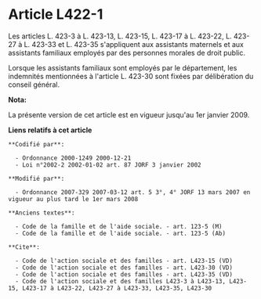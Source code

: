 # Article L422-1

Les articles L. 423-3 à L. 423-13, L. 423-15, L. 423-17 à L. 423-22, L. 423-27 à L. 423-33 et L. 423-35 s'appliquent aux
assistants maternels et aux assistants familiaux employés par des personnes morales de droit public.

Lorsque les assistants familiaux sont employés par le département, les indemnités mentionnées à l'article L. 423-30 sont
fixées par délibération du conseil général.

**Nota:**

La présente version de cet article est en vigueur jusqu'au 1er janvier 2009.

**Liens relatifs à cet article**

	**Codifié par**:

	  - Ordonnance 2000-1249 2000-12-21
	  - Loi n°2002-2 2002-01-02 art. 87 JORF 3 janvier 2002

	**Modifié par**:

	  - Ordonnance 2007-329 2007-03-12 art. 5 3°, 4° JORF 13 mars 2007 en vigueur au plus tard le 1er mars 2008

	**Anciens textes**:

	  - Code de la famille et de l'aide sociale. - art. 123-5 (M)
	  - Code de la famille et de l'aide sociale. - art. 123-5 (Ab)

	**Cite**:

	  - Code de l'action sociale et des familles - art. L423-15 (VD)
	  - Code de l'action sociale et des familles - art. L423-30 (VD)
	  - Code de l'action sociale et des familles - art. L423-35 (VD)
	  - Code de l'action sociale et des familles L423-3 à L423-13, L423-15, L423-17 à L423-22, L423-27 à L423-33, L423-35, L423-30

